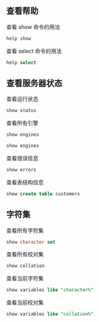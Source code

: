 ## 查看帮助

查看 show 命令的用法

```sql
help show
```

查看 select 命令的用法

```sql
help select
```

## 查看服务器状态

查看运行状态

```sql
show status
```

查看所有引擎

```sql
show engines
```

```sql
show engines
```

查看错误信息

```sql
show errors
```

查看表结构信息

```sql
show create table customers
```

## 字符集

查看所有字符集

```sql
show character set
```

查看所有校对集

```sql
show collation
```

查看当前字符集

```sql
show variables like "character%"
```

查看当前校对集

```sql
show variables like "collation%"
```
